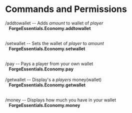 # Commands and Permissions

/addtowallet <player> <amount> -- Adds _amount_ to wallet of _player_<br /> &nbsp;&nbsp; **ForgeEssentials.Economy.addtowallet** <br /><br />

/setwallet <player> <amount> -- Sets the wallet of _player_ to _amount_<br /> &nbsp;&nbsp; **ForgeEssentials.Economy.setwallet** <br /><br />

/pay <player> -- Pays a player from your own wallet<br /> &nbsp;&nbsp; **ForgeEssentials.Economy.pay** <br /><br />
/getwallet <player> -- Display's a _players_ money(wallet)<br /> &nbsp;&nbsp; **ForgeEssentials.Economy.getwallet** <br /><br />

/money -- Displays how much you have in your wallet <br /> &nbsp;&nbsp; **ForgeEssentials.Economy.money** <br /><br />
